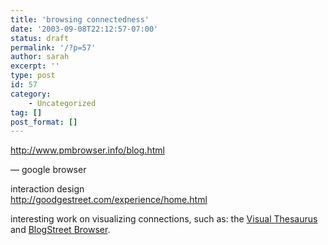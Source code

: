 ```yaml
---
title: 'browsing connectedness'
date: '2003-09-08T22:12:57-07:00'
status: draft
permalink: '/?p=57'
author: sarah
excerpt: ''
type: post
id: 57
category:
    - Uncategorized
tag: []
post_format: []
---
```

http://www.pmbrowser.info/blog.html

— google browser

interaction design  
http://goodgestreet.com/experience/home.html

interesting work on visualizing connections, such as: the [Visual Thesaurus](http://www.plumbdesign.com/selected_work/visual_thesaurus) and [BlogStreet Browser](http://www.pmbrowser.info/blog.html).